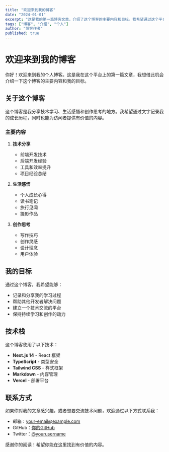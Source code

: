 ```yaml
---
title: "欢迎来到我的博客"
date: "2024-01-01"
excerpt: "这是我的第一篇博客文章，介绍了这个博客的主要内容和目标。我希望通过这个平台分享我的技术学习经验、生活感悟和创作思考。"
tags: ["博客", "介绍", "个人"]
author: "博客作者"
published: true
---
```


# 欢迎来到我的博客

你好！欢迎来到我的个人博客。这是我在这个平台上的第一篇文章，我想借此机会介绍一下这个博客的主要内容和我的目标。

## 关于这个博客

这个博客是我分享技术学习、生活感悟和创作思考的地方。我希望通过文字记录我的成长历程，同时也能为访问者提供有价值的内容。

### 主要内容

1. **技术分享**
   - 前端开发技术
   - 后端开发经验
   - 工具和效率提升
   - 项目经验总结

2. **生活感悟**
   - 个人成长心得
   - 读书笔记
   - 旅行见闻
   - 摄影作品

3. **创作思考**
   - 写作技巧
   - 创作灵感
   - 设计理念
   - 用户体验

## 我的目标

通过这个博客，我希望能够：

- 记录和分享我的学习过程
- 帮助其他开发者解决问题
- 建立一个技术交流的平台
- 保持持续学习和创作的动力

## 技术栈

这个博客使用了以下技术：

- **Next.js 14** - React 框架
- **TypeScript** - 类型安全
- **Tailwind CSS** - 样式框架
- **Markdown** - 内容管理
- **Vercel** - 部署平台

## 联系方式

如果你对我的文章感兴趣，或者想要交流技术问题，欢迎通过以下方式联系我：

- 邮箱：your-email@example.com
- GitHub：[你的GitHub](https://github.com/yourusername)
- Twitter：[@yourusername](https://twitter.com/yourusername)

感谢你的阅读！希望你能在这里找到有价值的内容。 